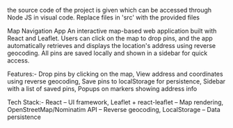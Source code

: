 the source code of the project is given which can be accessed through Node JS in visual code. Replace  files in 'src' with the provided files 

Map Navigation App
An interactive map-based web application built with React and Leaflet. Users can click on the map to drop pins, and the app automatically retrieves and displays the location's address using reverse geocoding.
All pins are saved locally and shown in a sidebar for quick access.

Features:-
Drop pins by clicking on the map,
View address and coordinates using reverse geocoding,
Save pins to localStorage for persistence,
Sidebar with a list of saved pins,
Popups on markers showing address info

 Tech Stack:-
React – UI framework,
Leaflet + react-leaflet – Map rendering,
OpenStreetMap/Nominatim API – Reverse geocoding,
LocalStorage – Data persistence
